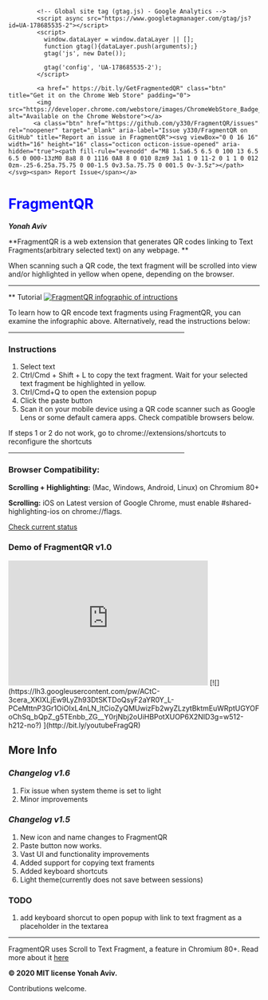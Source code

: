 <HEAD markdown="1">
 <meta name="google-site-verification" content="Ay7DuHomj_FffCIPkk06PMst9-V1kwZij44bLz5SeuI" />
      
            <!-- Global site tag (gtag.js) - Google Analytics -->
            <script async src="https://www.googletagmanager.com/gtag/js?id=UA-178685535-2"></script>
            <script>
              window.dataLayer = window.dataLayer || [];
              function gtag(){dataLayer.push(arguments);}
              gtag('js', new Date());

              gtag('config', 'UA-178685535-2');
            </script>
</HEAD>
 <section id="downloads">
            
            <a href=" https://bit.ly/GetFragmentedQR" class="btn" title="Get it on the Chrome Web Store" padding="0">
            <img src="https://developer.chrome.com/webstore/images/ChromeWebStore_Badge_v2_496x150.png" alt="Available on the Chrome Webstore"></a>
           <a class="btn" href="https://github.com/y330/FragmentQR/issues" rel="noopener" target="_blank" aria-label="Issue y330/FragmentQR on GitHub" title="Report an issue in FragmentQR"><svg viewBox="0 0 16 16" width="16" height="16" class="octicon octicon-issue-opened" aria-hidden="true"><path fill-rule="evenodd" d="M8 1.5a6.5 6.5 0 100 13 6.5 6.5 0 000-13zM0 8a8 8 0 1116 0A8 8 0 010 8zm9 3a1 1 0 11-2 0 1 1 0 012 0zm-.25-6.25a.75.75 0 00-1.5 0v3.5a.75.75 0 001.5 0v-3.5z"></path></svg><span> Report Issue</span></a>
 </section>
<style>h1{color: blue;}</style>

# FragmentQR
***Yonah Aviv***

**FragmentQR is a web extension that generates QR codes linking to Text Fragments(arbitrary selected text) on any webpage. **
<p> When scanning such a QR code, the text fragment will be scrolled into view and/or highlighted in yellow when opene, depending on the browser.<p>
<hr>
** Tutorial
<a href="https://bit.ly/GetFragmentedQR" title="View this as a sideshow on the Chrome Web Store"><img src="https://lh3.googleusercontent.com/pw/ACtC-3f7FGuESSm9z3SPDAbhQHSr3YYL03r1gGBeSWYqbG8NyXxtg3gMWO4dbrM8yuhsMsCuf_JLqLSUWfSSodKzYR8mg6FkX5PmxXgfG8iPANMsQpsiE6GTlWFIRsHIZqi2ZBX0btMnBlUltWArYFdlTrhbhQ=w1210-h448-no?authuser=0" width="fit-content" alt="FragmentQR infographic of intructions"/></a></h2>

To learn how to QR encode text fragments using FragmentQR, you can examine the infographic above. Alternatively, read the instructions below:
 <hr style="width:70%; align: middle;">

<h3>Instructions</h3><p>
 <ol>
  <li>Select text</li>
  <li>Ctrl/Cmd + Shift + L to copy the text fragment. Wait for your selected text fragment be highlighted in yellow.</li>
  <li>Ctrl/Cmd+Q to open the extension popup</li>
  <li>Click the paste button</li>
  <li>Scan it on your mobile device using a QR code scanner such as Google Lens or some default camera apps. Check compatible browsers below.</li>
 </ol>
 If steps 1 or 2 do not work, go to chrome://extensions/shortcuts to reconfigure the shortcuts<p>
 <hr width="70%">
<h3>Browser Compatibility:</h3>
<b>Scrolling + Highlighting:</b> (Mac, Windows, Android, Linux) on Chromium 80+<p>
<b>Scrolling:</b> iOS on Latest version of Google Chrome, must enable #shared-highlighting-ios on chrome://flags.<p>
<a href="https://chromestatus.com/feature/4733392803332096#status" title="Check compatability of scroll to text fragment" target="_blank">Check current status</a>
<h3>Demo of FragmentQR v1.0</h3>
<iframe width="400" height="250" src="https://www.youtube.com/embed/10U6ycpN3CQ?modestbranding=1&controls=0&loop=1&rel=0&showinfo=0" frameborder="0"></iframe>
[![](https://lh3.googleusercontent.com/pw/ACtC-3cera_XKIXLjEw9LyZh93DtSKTDoQsyF2aYR0Y_L-PCeMttnP3Gr1OiOIxL4nLN_ltCioZyQMUwizFb2wyZLzytBktmEuWRptUGYOFoChSq_bQpZ_g5TEnbb_ZG__Y0rjNbj2oUiHBPotXUOP6X2NID3g=w512-h212-no?)
](http://bit.ly/youtubeFragQR)

## More Info
### <em>Changelog v1.6</em>
<ol>
    <li>Fix issue when system theme is set to light</li>
    <li>Minor improvements</li>
  </ol>
  
### <em>Changelog v1.5</em>
 <ol>  
  <li>New icon and name changes to FragmentQR</li>
  <li>Paste button now works.</li>
  <li>Vast UI and functionality improvements</li>
  <li>Added support for copying text framents</li>
  <li>Added keyboard shortcuts</li>
  <li>Light theme(currently does not save between sessions)</li>
 </ol>
 
### TODO
  <ol>
    <li>add keyboard shorcut to open popup with link to text fragment as a placeholder in the textarea</li>
  </ol>
  
 <hr>
FragmentQR uses Scroll to Text Fragment, a feature in Chromium 80+. Read more about it <a href="https://github.com/WICG/scroll-to-text-fragment/" title="Scroll to text fragment github documentation">here</a>

<b>© 2020 MIT license Yonah Aviv.</b>

Contributions welcome.<p>
<!--stackedit_data:
eyJwcm9wZXJ0aWVzIjoidGl0bGU6IEZyYWdtZW50IFFSXG5hdX
Rob3I6IFlvbmFoXG50YWdzOiAndGV4dCBmcmFnbWVudCwgcXIg
Y29kZSdcbiIsImhpc3RvcnkiOlstMTIzNDkzNDU5MSwxMzgzNz
cxMDM3LDExMDA4NTU5MSwtMTA2MzYyNTk1M119
-->